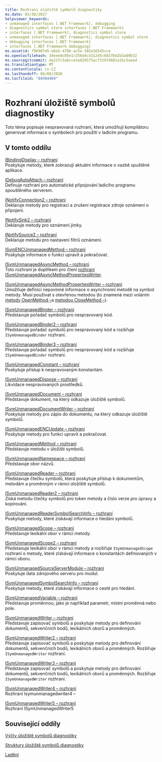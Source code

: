 ```yaml
---
title: Rozhraní úložiště symbolů diagnostiky
ms.date: 03/30/2017
helpviewer_keywords:
- unmanaged interfaces [.NET Framework], debugging
- diagnostics symbol store interfaces [.NET Framework]
- interfaces [.NET Framework], diagnostics symbol store
- unmanaged interfaces [.NET Framework], diagnostics symbol store
- debugging interfaces [.NET Framework]
- interfaces [.NET Framework debugging]
ms.assetid: f96987d5-e6a5-478b-ac5e-302e16545cce
ms.openlocfilehash: 34eee8c05e1c356d4c431245c6837bd2b3a89b32
ms.sourcegitcommit: da21fc5a8cce1e028575acf31974681a1bc5aeed
ms.translationtype: MT
ms.contentlocale: cs-CZ
ms.lasthandoff: 06/08/2020
ms.locfileid: "84504469"
---
```

# <a name="diagnostics-symbol-store-interfaces"></a>Rozhraní úložiště symbolů diagnostiky
Toto téma popisuje nespravovaná rozhraní, která umožňují kompilátoru generovat informace o symbolech pro použití v ladicím programu.  
  
## <a name="in-this-section"></a>V tomto oddílu  
 [IBindingDisplay – rozhraní](ibindingdisplay-interface.md)  
 Poskytuje metody, které zobrazují aktuální informace o vazbě spuštěné aplikace.  
  
 [IDebugAutoAttach – rozhraní](idebugautoattach-interface.md)  
 Definuje rozhraní pro automatické připojování ladicího programu spouštěného serverem.  
  
 [INotifyConnection2 – rozhraní](inotifyconnection2-interface.md)  
 Deklaruje metody pro registraci a zrušení registrace zdroje oznámení o připojení.  
  
 [INotifySink2 – rozhraní](inotifysink2-interface.md)  
 Deklaruje metody pro oznámení jímky.  
  
 [INotifySource2 – rozhraní](inotifysource2-interface.md)  
 Deklaruje metodu pro nastavení filtrů oznámení.  
  
 [ISymENCUnmanagedMethod – rozhraní](isymencunmanagedmethod-interface.md)  
 Poskytuje informace o funkci upravit a pokračovat.  
  
 [ISymUnmanagedAsyncMethod – rozhraní](isymunmanagedasyncmethod-interface.md)  
 Toto rozhraní je doplňkem pro čtení [rozhraní ISymUnmanagedAsyncMethodPropertiesWriter](isymunmanagedasyncmethodpropertieswriter-interface.md).  
  
 [ISymUnmanagedAsyncMethodPropertiesWriter – rozhraní](isymunmanagedasyncmethodpropertieswriter-interface.md)  
 Umožňuje definici nepovinné informace o asynchronní metodě na symbol metody. Musí používat s otevřenou metodou (to znamená mezi voláním [metody OpenMethod –](isymunmanagedwriter-openmethod-method.md)a [metodou CloseMethod –](isymunmanagedwriter-closemethod-method.md)).  
  
 [ISymUnmanagedBinder – rozhraní](isymunmanagedbinder-interface.md)  
 Představuje pořadač symbolů pro nespravovaný kód.  
  
 [ISymUnmanagedBinder2 – rozhraní](isymunmanagedbinder2-interface.md)  
 Představuje pořadač symbolů pro nespravovaný kód a rozšiřuje `ISymUnmanagedBinder` rozhraní.  
  
 [ISymUnmanagedBinder3 – rozhraní](isymunmanagedbinder3-interface.md)  
 Představuje pořadač symbolů pro nespravovaný kód a rozšiřuje `ISymUnmanagedBinder` rozhraní.  
  
 [ISymUnmanagedConstant – rozhraní](isymunmanagedconstant-interface.md)  
 Poskytuje přístup k nespravovaným konstantám.  
  
 [ISymUnmanagedDispose – rozhraní](isymunmanageddispose-interface.md)  
 Likvidace nespravovaných prostředků.  
  
 [ISymUnmanagedDocument – rozhraní](isymunmanageddocument-interface.md)  
 Představuje dokument, na který odkazuje úložiště symbolů.  
  
 [ISymUnmanagedDocumentWriter – rozhraní](isymunmanageddocumentwriter-interface.md)  
 Poskytuje metody pro zápis do dokumentu, na který odkazuje úložiště symbolů.  
  
 [ISymUnmanagedENCUpdate – rozhraní](isymunmanagedencupdate-interface.md)  
 Poskytuje metody pro funkci upravit a pokračovat.  
  
 [ISymUnmanagedMethod – rozhraní](isymunmanagedmethod-interface.md)  
 Představuje metodu v úložišti symbolů.  
  
 [ISymUnmanagedNamespace – rozhraní](isymunmanagednamespace-interface.md)  
 Představuje obor názvů.  
  
 [ISymUnmanagedReader – rozhraní](isymunmanagedreader-interface.md)  
 Představuje čtečku symbolů, která poskytuje přístup k dokumentům, metodám a proměnným v rámci úložiště symbolů.  
  
 [ISymUnmanagedReader2 – rozhraní](isymunmanagedreader2-interface.md)  
 Získá metodu čtečky symbolů pro token metody a číslo verze pro úpravy a kopírování.  
  
 [ISymUnmanagedReaderSymbolSearchInfo – rozhraní](isymunmanagedreadersymbolsearchinfo-interface.md)  
 Poskytuje metody, které získávají informace o hledání symbolů.  
  
 [ISymUnmanagedScope – rozhraní](isymunmanagedscope-interface.md)  
 Představuje lexikální obor v rámci metody.  
  
 [ISymUnmanagedScope2 – rozhraní](isymunmanagedscope2-interface.md)  
 Představuje lexikální obor v rámci metody a rozšiřuje `ISymUnmanagedScope` rozhraní o metody, které získávají informace o konstantách definovaných v rámci oboru.  
  
 [ISymUnmanagedSourceServerModule – rozhraní](isymunmanagedsourceservermodule-interface.md)  
 Poskytuje data zdrojového serveru pro modul.  
  
 [ISymUnmanagedSymbolSearchInfo – rozhraní](isymunmanagedsymbolsearchinfo-interface.md)  
 Poskytuje metody, které získávají informace o cestě pro hledání.  
  
 [ISymUnmanagedVariable – rozhraní](isymunmanagedvariable-interface.md)  
 Představuje proměnnou, jako je například parametr, místní proměnná nebo pole.  
  
 [ISymUnmanagedWriter – rozhraní](isymunmanagedwriter-interface.md)  
 Představuje zapisovač symbolů a poskytuje metody pro definování dokumentů, sekvenčních bodů, lexikálních oborů a proměnných.  
  
 [ISymUnmanagedWriter2 – rozhraní](isymunmanagedwriter2-interface.md)  
 Představuje zapisovač symbolů a poskytuje metody pro definování dokumentů, sekvenčních bodů, lexikálních oborů a proměnných. Rozšiřuje `ISymUnmanagedWriter` rozhraní.  
  
 [ISymUnmanagedWriter3 – rozhraní](isymunmanagedwriter3-interface.md)  
 Představuje zapisovač symbolů a poskytuje metody pro definování dokumentů, sekvenčních bodů, lexikálních oborů a proměnných. Rozšiřuje `ISymUnmanagedWriter` rozhraní.  
  
 [ISymUnmanagedWriter4 – rozhraní](isymunmanagedwriter4-interface.md)  
 Rozhraní Isymunmanagedwriter4 –  
  
 [ISymUnmanagedWriter5 – rozhraní](isymunmanagedwriter5-interface.md)  
 Rozhraní ISymUnmanagedWriter5  
  
## <a name="related-sections"></a>Související oddíly  
 [Výčty úložiště symbolů diagnostiky](diagnostics-symbol-store-enumerations.md)  
  
 [Struktury úložiště symbolů diagnostiky](diagnostics-symbol-store-structures.md)  
  
 [Ladění](../debugging/index.md)
